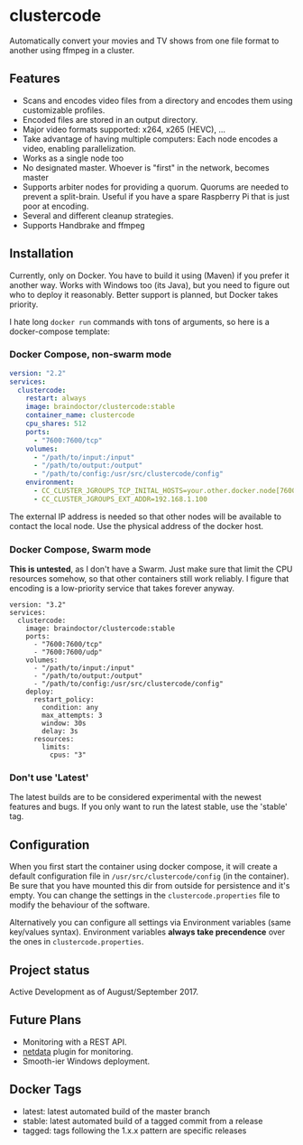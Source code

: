 # clustercode

Automatically convert your movies and TV shows from one file format to another using ffmpeg in a cluster.

## Features

* Scans and encodes video files from a directory and encodes them using customizable profiles.
* Encoded files are stored in an output directory.
* Major video formats supported: x264, x265 (HEVC), ...
* Take advantage of having multiple computers: Each node encodes a video, enabling parallelization.
* Works as a single node too
* No designated master. Whoever is "first" in the network, becomes master
* Supports arbiter nodes for providing a quorum. Quorums are needed to prevent a split-brain. Useful if you have a spare Raspberry Pi that is just poor at encoding.
* Several and different cleanup strategies.
* Supports Handbrake and ffmpeg

## Installation

Currently, only on Docker. You have to build it using (Maven) if you prefer it another way. Works with Windows too (its Java), but you need to figure out who to deploy it reasonably. Better support is planned, but Docker takes priority.

I hate long `docker run` commands with tons of arguments, so here is a docker-compose template:

### Docker Compose, non-swarm mode

```yaml
version: "2.2"
services:
  clustercode:
    restart: always
    image: braindoctor/clustercode:stable
    container_name: clustercode
    cpu_shares: 512
    ports:
      - "7600:7600/tcp"
    volumes:
      - "/path/to/input:/input"
      - "/path/to/output:/output"
      - "/path/to/config:/usr/src/clustercode/config"
    environment:
      - CC_CLUSTER_JGROUPS_TCP_INITAL_HOSTS=your.other.docker.node[7600],another.one[7600]
      - CC_CLUSTER_JGROUPS_EXT_ADDR=192.168.1.100
```
The external IP address is needed so that other nodes will be available to contact the local node. Use the physical address of the docker host.

### Docker Compose, Swarm mode

**This is untested**, as I don't have a Swarm. Just make sure that limit the CPU resources somehow, so that other containers still work reliably. I figure that encoding is a low-priority service that takes forever anyway.
```
version: "3.2"
services:
  clustercode:
    image: braindoctor/clustercode:stable
    ports:
      - "7600:7600/tcp"
      - "7600:7600/udp"
    volumes:
      - "/path/to/input:/input"
      - "/path/to/output:/output"
      - "/path/to/config:/usr/src/clustercode/config"
    deploy:
      restart_policy:
        condition: any
        max_attempts: 3
        window: 30s
        delay: 3s
      resources:
        limits:
          cpus: "3"
```


### Don't use 'Latest'

The latest builds are to be considered experimental with the newest features and bugs. If you only want to run the latest stable, use the 'stable' tag.

## Configuration

When you first start the container using docker compose, it will create a default configuration file in `/usr/src/clustercode/config` (in the container). Be sure that you have mounted this dir from outside for persistence and it's empty. You can change the settings in the `clustercode.properties` file to modify the behaviour of the software.

Alternatively you can configure all settings via Environment variables (same key/values syntax). Environment variables **always take precendence** over the ones in `clustercode.properties`.

## Project status

Active Development as of August/September 2017.

## Future Plans

* Monitoring with a REST API.
* [netdata](https://my-netdata.io/) plugin for monitoring.
* Smooth-ier Windows deployment.

## Docker Tags

* latest: latest automated build of the master branch
* stable: latest automated build of a tagged commit from a release
* tagged: tags following the 1.x.x pattern are specific releases